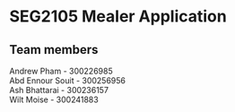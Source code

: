 # SEG2105 Mealer Application

## Team members
Andrew Pham - 300226985 <br>
Abd Ennour Souit - 300256956 <br>
Ash Bhattarai - 300236157 <br>
Wilt Moise - 300241883 <br>



